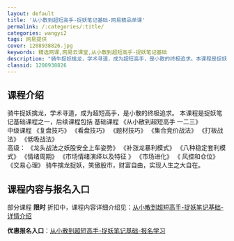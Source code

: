 ```yaml
---
layout: default
title: '从小散到超短高手-捉妖笔记基础-网易精品单课'
permalink: /:categories/:title/
categories: wangyi2
tags: 网易提供
cover: 1208938826.jpg
keywords: 精选网课,网易云课堂,从小散到超短高手-捉妖笔记基础
description: "骑牛捉妖擒龙，学术寻道，成为超短高手，是小散的终极追求。本课程是捉妖笔记基础课程之一，后续课程包括基础课程《从小散到超短高手一二三》中级课程《复盘技巧》《看盘技巧》《题材技巧》《集合竞价战法"
classid: 1208938826
---
```


## 课程介绍

骑牛捉妖擒龙，学术寻道，成为超短高手，是小散的终极追求。
本课程是捉妖笔记基础课程之一，后续课程包括
基础课程      《从小散到超短高手 一二三》  
中级课程    《复盘技巧》    《看盘技巧》   《题材技巧》    《集合竞价战法》   《打板战法》   《低吸战法》  
高级：        《龙头战法之妖股安全上车姿势》    《补涨龙暴利模式》     《八种稳定套利模式》   《情绪周期》    《市场情绪演绎以及特征 》   《市场进化》  《 风控和仓位》   《交易心理》
骑牛擒龙捉妖，笑傲股市，财富自由，实现人生之大自在。

## 课程内容与报名入口

部分课程 **限时** 折扣中，课程内容详细介绍见：[从小散到超短高手-捉妖笔记基础-详情介绍](https://study.163.com/course/introduction/1208938826.htm?share=1&shareId=1025206652&utm_campaign=share&utm_medium=iphoneShare&utm_source=&utm_u=1025206652)

**优惠报名入口**：[从小散到超短高手-捉妖笔记基础-报名学习](https://study.163.com/course/introduction/1208938826.htm?share=1&shareId=1025206652&utm_campaign=share&utm_medium=iphoneShare&utm_source=&utm_u=1025206652)

